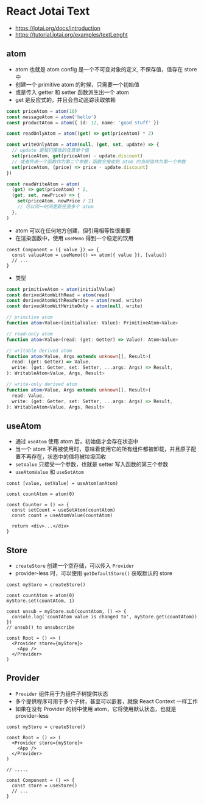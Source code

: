 # React Jotai Text

- https://jotai.org/docs/introduction
- https://tutorial.jotai.org/examples/textLenght

## atom

- atom 也就是 atom config 是一个不可变对象的定义, 不保存值，值存在 store 中
- 创建一个 primitive atom 的时候，只需要一个初始值
- 或是传入 getter 和 setter 函数派生出一个 atom
- get 是反应式的，并且会自动追踪读取依赖

```ts
const priceAtom = atom(10)
const messageAtom = atom('hello')
const productAtom = atom({ id: 12, name: 'good stuff' })

const readOnlyAtom = atom((get) => get(priceAtom) * 2)

const writeOnlyAtom = atom(null, (get, set, update) => {
  // update 是我们接收的任意单个值
  set(priceAtom, get(priceAtom) - update.discount)
  // 或者传递一个函数作为第二个参数，函数会接收到 atom 的当前值作为第一个参数
  set(priceAtom, (price) => price - update.discount)
})

const readWriteAtom = atom(
  (get) => get(priceAtom) * 2,
  (get, set, newPrice) => {
    set(priceAtom, newPrice / 2)
    // 可以同一时间更新任意多个 atom
  },
)
```

- atom 可以在任何地方创建，但引用相等性很重要
- 在渲染函数中，使用 `useMemo` 得到一个稳定的饮用

```tsx
const Component = ({ value }) => {
  const valueAtom = useMemo(() => atom({ value }), [value])
  // ...
}
```

- 类型

```ts
const primitiveAtom = atom(initialValue)
const derivedAtomWithRead = atom(read)
const derivedAtomWithReadWrite = atom(read, write)
const derivedAtomWithWriteOnly = atom(null, write)

// primitive atom
function atom<Value>(initialValue: Value): PrimitiveAtom<Value>

// read-only atom
function atom<Value>(read: (get: Getter) => Value): Atom<Value>

// writable derived atom
function atom<Value, Args extends unknown[], Result>(
  read: (get: Getter) => Value,
  write: (get: Getter, set: Setter, ...args: Args) => Result,
): WritableAtom<Value, Args, Result>

// write-only derived atom
function atom<Value, Args extends unknown[], Result>(
  read: Value,
  write: (get: Getter, set: Setter, ...args: Args) => Result,
): WritableAtom<Value, Args, Result>
```

## useAtom

- 通过 `useAtom` 使用 atom 后，初始值才会存在状态中
- 当一个 atom 不再被使用时，意味着使用它的所有组件都被卸载，并且原子配置不再存在，状态中的值将被垃圾回收
- `setValue` 只接受一个参数，也就是 setter 写入函数的第三个参数
- `useAtomValue` 和 `useSetAtom`

```tsx
const [value, setValue] = useAtom(anAtom)
```

```tsx
const countAtom = atom(0)

const Counter = () => {
  const setCount = useSetAtom(countAtom)
  const count = useAtomValue(countAtom)

  return <div>...</div>
}
```

## Store

- `createStore` 创建一个空存储，可以传入 `Provider`
- provider-less 时，可以使用 `getDefaultStore()` 获取默认的 store

```tsx
const myStore = createStore()

const countAtom = atom(0)
myStore.set(countAtom, 1)

const unsub = myStore.sub(countAtom, () => {
  console.log('countAtom value is changed to', myStore.get(countAtom))
})
// unsub() to unsubscribe

const Root = () => (
  <Provider store={myStore}>
    <App />
  </Provider>
)
```

## Provider

- `Provider` 组件用于为组件子树提供状态
- 多个提供程序可用于多个子树，甚至可以嵌套，就像 React Context 一样工作
- 如果在没有 Provider 的树中使用 atom，它将使用默认状态，也就是 provider-less

```tsx
const myStore = createStore()

const Root = () => (
  <Provider store={myStore}>
    <App />
  </Provider>
)

// .....

const Component = () => {
  const store = useStore()
  // ...
}
```
